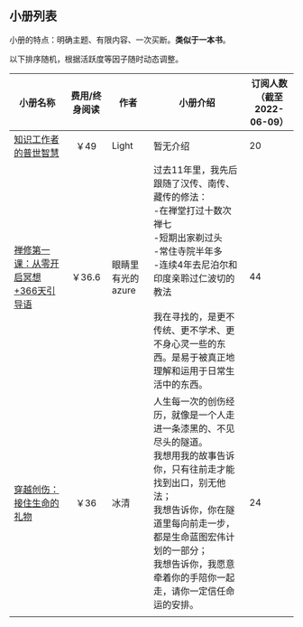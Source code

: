 
## 小册列表

小册的特点：明确主题、有限内容、一次买断。**类似于一本书**。

以下排序随机，根据活跃度等因子随时动态调整。


| 小册名称                                                     | 费用/终身阅读 | 作者              | 小册介绍                                                     | 订阅人数<br />（截至2022-06-09） |
| ------------------------------------------------------------ | :-----------: | ----------------- | ------------------------------------------------------------ | -------------------------------- |
| [知识工作者的普世智慧](https://xiaobot.net/p/universal-wisdom) |     ￥49      | Light             | 暂无介绍                                                     | 20                               |
| [禅修第一课：从零开启冥想+366天引导语](https://xiaobot.net/p/Meditation101) |    ￥36.6     | 眼睛里有光的azure | 过去11年里，我先后跟随了汉传、南传、藏传的修法：<br/>-在禅堂打过十数次禅七<br/>-短期出家剃过头<br/>-常住寺院半年多<br/>-连续4年去尼泊尔和印度亲聆过仁波切的教法<br/><br/>我在寻找的，是更不传统、更不学术、更不身心灵一些的东西。是易于被真正地理解和运用于日常生活中的东西。 | 44                               |
| [穿越创伤：接住生命的礼物](https://xiaobot.net/p/gift)       |     ￥36      | 冰清              | 人生每一次的创伤经历，就像是一个人走进一条漆黑的、不见尽头的隧道。<br/>我想用我的故事告诉你，只有往前走才能找到出口，别无他法；<br/>我想告诉你，你在隧道里每向前走一步，都是生命蓝图宏伟计划的一部分；<br/>我想告诉你，我愿意牵着你的手陪你一起走，请你一定信任命运的安排。 | 24                               |
|                                                              |               |                   |                                                              |                                  |



